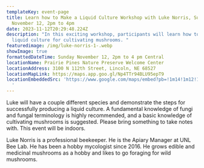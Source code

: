 ```yaml
---
templateKey: event-page
title: Learn how to Make a Liquid Culture Workshop with Luke Norris, Sunday
  November 12, 2pm to 4pm
date: 2023-11-12T20:29:48.224Z
description: "In this exciting workshop, participants will learn how to make a
  liquid culture for cultivating mushrooms. "
featuredimage: /img/luke-norris-1-.webp
showImage: true
formattedDateTime: Sunday November 12, 2pm to 4 pm Central
locationName: Prairie Pines Nature Preserve Welcome Center
locationAddress: 3100 N 112th Street, Lincoln, NE 68527
locationMapLink: https://maps.app.goo.gl/Np4TTr94BLU95epT9
locationEmbeddedSrc: 'https://www.google.com/maps/embed?pb=!1m14!1m12!1m3!1d5556.9889391796905!2d-96.56694760165307!3d40.84502468735028!2m3!1f0!2f0!3f0!3m2!1i1024!2i768!4f13.1!5e1!3m2!1sen!2sus!4v1697312318171!5m2!1sen!2sus"
  '
---
```

Luke will have a couple different species and demonstrate the steps for successfully producing a liquid culture. A fundamental knowledge of fungi and fungal terminology is highly recommended, and a basic knowledge of cultivating mushrooms is suggested. Please bring something to take notes with. This event will be indoors.

Luke Norris is a professional beekeeper. He is the Apiary Manager at UNL Bee Lab. He has been a hobby mycologist since 2016. He grows edible and medicinal mushrooms as a hobby and likes to go foraging for wild mushrooms.